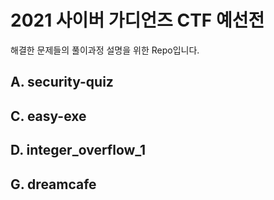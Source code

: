 # 2021 사이버 가디언즈 CTF 예선전
해결한 문제들의 풀이과정 설명을 위한 Repo입니다.

## A. security-quiz

## C. easy-exe

## D. integer_overflow_1

## G. dreamcafe
